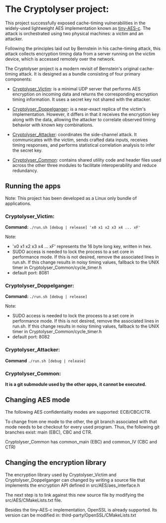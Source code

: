 # The Cryptolyser project:

This project successfully exposed cache-timing vulnerabilities in the widely-used lightweight AES implementation known
as [tiny-AES-c](https://github.com/kokke/tiny-AES-c). The attack is orchestrated using two physical machines: a victim
and an attacker.

Following the principles laid out by Bernstein in his cache-timing attack, this attack collects encryption timing data
from a server running on the victim device, which is accessed remotely over the network.

The Cryptolyser project is a modern revisit of Bernstein's original cache-timing attack. It is designed as a
bundle consisting of four primary components:

* [Cryptolyser_Victim](https://github.com/MihaiMocanuGit/Cryptolyser_Victim): is a minimal UDP server that performs AES
  encryption on incoming data and returns the
  corresponding encryption timing information. It uses a secret key not shared with the attacker.

* [Cryptolyser_Doppelganger](https://github.com/MihaiMocanuGit/Cryptolyser_Doppelganger): is a near-exact replica of the victim's implementation. However, it differs in that
  it receives the encryption key along with the data, allowing the attacker to correlate observed timing behavior with
  known key combinations.

* [Cryptolyser_Attacker](https://github.com/MihaiMocanuGit/Cryptolyser_Attacker): coordinates the side-channel attack.
  It communicates with the victim, sends crafted data
  inputs, receives timing responses, and performs statistical correlation analysis to infer the secret key.

* [Cryptolyser_Common](https://github.com/MihaiMocanuGit/Cryptolyser_Common): contains shared utility code and header
  files used across the other three modules to
  facilitate interoperability and reduce redundancy.

## Running the apps
Note: This project has been developed as a Linux only bundle of applications.

### Cryptolyser_Victim:
**Command:** `./run.sh [debug | release] 'x0 x1 x2 x3 x4 ... xF'`

Note:
* 'x0 x1 x2 x3 x4 ... xF' represents the 16 byte long key, written in hex.
* SUDO access is needed to lock the process to a set core in performance mode. If this is not desired, remove the
  associated lines in run.sh. If this change results in noisy timing values, fallback to the UNIX timer in
  Cryptolyser_Common/cycle_timer.h
* default port: 8081

### Cryptolyser_Doppelganger:
**Command:**  `./run.sh [debug | release]`

Note:
* SUDO access is needed to lock the process to a set core in performance mode. If this is not desired, remove the
  associated lines in run.sh. If this change results in noisy timing values, fallback to the UNIX timer in
  Cryptolyser_Common/cycle_timer.h
* default port: 8082

### Cryptolyser_Attacker:
**Command**  `./run.sh [debug | release]`

### Cryptolyser_Common:
**It is a git submodule used by the other apps, it cannot be executed.**

## Changing AES mode

The following AES confidentiality modes are supported: ECB/CBC/CTR.

To change from one mode to the other, the git branch associated with that mode needs to be checkout for every used
program.
Thus, the following git branches exist: main (EBC), CBC and CTR. 

Cryptolyser_Common has common_main (EBC) and common_IV (CBC and CTR)

## Changing the encryption library

The encryption library used by Cryptolyser_Victim and Cryptolyser_Doppelganger can changed by writing a source file that
implements the encryption API defined in src/AES/aes_interface.h

The next step is to link against this new source file by modifying the src/AES/CMakeLists.txt file.

Besides the tiny-AES-c implementation, OpenSSL is already supported. Its version can be modified in:
third-party/OpenSSL/CMakeLists.txt 
